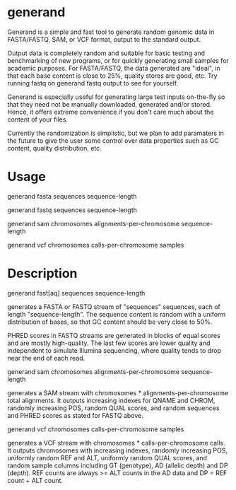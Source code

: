 # generand

Generand is a simple and fast tool to generate random genomic data in
FASTA/FASTQ, SAM, or VCF format, output to the standard output.

Output data is completely random and suitable for basic testing and
benchmarking of new programs, or for quickly generating small samples for
academic purposes.  For FASTA/FASTQ, the data generated are "ideal", in
that each base content is close to 25%, quality stores are good, etc.
Try running fastq on generand fastq output to see for yourself.

Generand is especially useful for generating large test inputs on-the-fly
so that they need not be manually downloaded, generated and/or stored. Hence,
it offers extreme convenience if you don't care much about the content of
your files.

Currently the randomization is simplistic, but we plan to add paramaters
in the future to give the user some control over data properties such as GC
content, quality distribution, etc.

# Usage

generand fasta sequences sequence-length

generand fastq sequences sequence-length

generand sam chromosomes alignments-per-chromosome sequence-length

generand vcf chromosomes calls-per-chromosome samples

# Description

generand fast[aq] sequences sequence-length

generates a FASTA or FASTQ stream of 
"sequences" sequences, each of length "sequence-length".  The sequence
content is random with a uniform distribution of bases, so that GC content
should be very close to 50%.

PHRED scores in FASTQ streams are generated in blocks of equal scores and
are mostly high-quality.  The last few scores are lower quality and
independent to simulate Illumina sequencing, where quality tends to drop
near the end of each read.

generand sam chromosomes alignments-per-chromosome sequence-length

generates a SAM stream with chromosomes * alignments-per-chromosome total
alignments.  It outputs increasing indexes for QNAME and CHROM, randomly
increasing POS, random QUAL scores, and random sequences and PHRED scores
as stated for FASTQ above.

generand vcf chromosomes calls-per-chromosome samples

generates a VCF stream with chromosomes * calls-per-chromosome calls.
It outputs chromosomes with increasing indexes, randomly increasing POS,
uniformly random REF and ALT, uniformly random QUAL scores, and random
sample columns including GT (genotype), AD (allelic depth) and DP (depth).
REF counts are always >= ALT counts in the AD data and DP = REF count + ALT
count.
